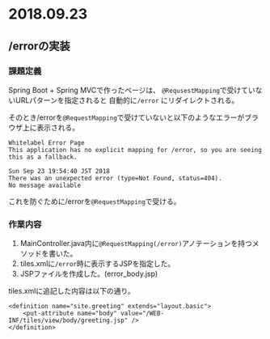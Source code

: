 
# 2018.09.23

## /errorの実装

### 課題定義

Spring Boot + Spring MVCで作ったページは、
`@RequsestMapping`で受けていないURLパターンを指定されると
自動的に`/error` にリダイレクトされる。

そのとき/errorを`@RequestMapping`で受けていないと以下のようなエラーがブラウザ上に表示される。

    Whitelabel Error Page
    This application has no explicit mapping for /error, so you are seeing this as a fallback.
    
    Sun Sep 23 19:54:40 JST 2018
    There was an unexpected error (type=Not Found, status=404).
    No message available

これを防ぐために/errorを`@RequestMapping`で受ける。

### 作業内容

1. MainController.java内に`@RequestMapping(/error)`アノテーションを持つメソッドを書いた。
2. tiles.xmlに`/error`時に表示するJSPを指定した。
3. JSPファイルを作成した。(error_body.jsp)

tiles.xmlに追記した内容は以下の通り。

    <definition name="site.greeting" extends="layout.basic">
        <put-attribute name="body" value="/WEB-INF/tiles/view/body/greeting.jsp" />
    </definition>
      


